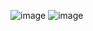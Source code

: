 ![image](https://github.com/user-attachments/assets/8fbd3f7b-9a7a-4a0f-88c1-df547e038382)
![image](https://github.com/user-attachments/assets/2d8154a2-13f9-4b92-92a3-0d3aed29cb7a)
